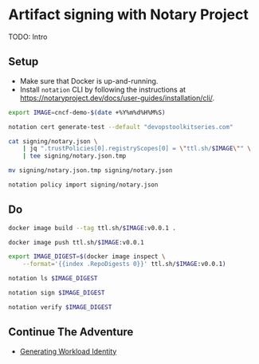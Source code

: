 # Artifact signing with Notary Project

TODO: Intro

## Setup

* Make sure that Docker is up-and-running.
* Install `notation` CLI by following the instructions at https://notaryproject.dev/docs/user-guides/installation/cli/.


```bash
export IMAGE=cncf-demo-$(date +%Y%m%d%H%M%S)

notation cert generate-test --default "devopstoolkitseries.com"

cat signing/notary.json \
    | jq ".trustPolicies[0].registryScopes[0] = \"ttl.sh/$IMAGE\"" \
    | tee signing/notary.json.tmp

mv signing/notary.json.tmp signing/notary.json

notation policy import signing/notary.json
```

## Do

```bash
docker image build --tag ttl.sh/$IMAGE:v0.0.1 .

docker image push ttl.sh/$IMAGE:v0.0.1

export IMAGE_DIGEST=$(docker image inspect \
    --format='{{index .RepoDigests 0}}' ttl.sh/$IMAGE:v0.0.1)

notation ls $IMAGE_DIGEST

notation sign $IMAGE_DIGEST

notation verify $IMAGE_DIGEST
```

## Continue The Adventure

* [Generating Workload Identity](../workload-identity/README.md)
